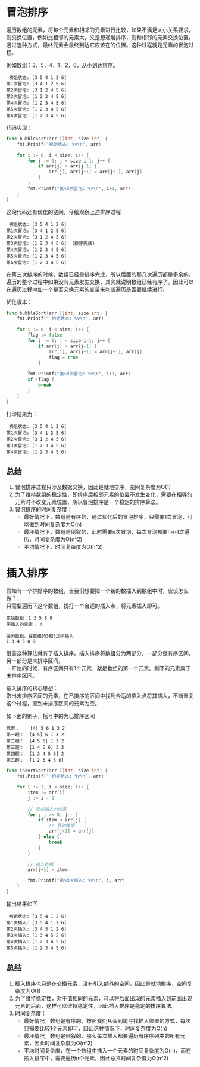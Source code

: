 # 冒泡排序
遍历数组的元素，将每个元素和相邻的元素进行比较，如果不满足大小关系要求，则交换位置，例如比相邻的元素大，又是想递增排序，则和相邻的元素交换位置。通过这种方式，最终元素会最终到达它应该在的位置。这种过程就是元素的冒泡过程。

例如数组：3，5，4，1，2，6，从小到达排序。
```
 初始状态: [3 5 4 1 2 6]
第1次冒泡: [3 4 1 2 5 6]
第2次冒泡: [3 1 2 4 5 6]
第3次冒泡: [1 2 3 4 5 6]
第4次冒泡: [1 2 3 4 5 6]
第5次冒泡: [1 2 3 4 5 6]
第6次冒泡: [1 2 3 4 5 6]
```

代码实现：
```go
func bubbleSort(arr []int, size int) {
	fmt.Printf("初始状态: %v\n", arr)

	for i := 0; i < size; i++ {
		for j := 0; j < size-i-1; j++ {
			if arr[j] > arr[j+1] {
				arr[j], arr[j+1] = arr[j+1], arr[j]
			}
		}
		fmt.Printf("第%d次冒泡: %v\n", i+1, arr)
	}
}
```

这段代码还有优化的空间，仔细观察上述排序过程
```
 初始状态: [3 5 4 1 2 6]
第1次冒泡: [3 4 1 2 5 6]
第2次冒泡: [3 1 2 4 5 6]
第3次冒泡: [1 2 3 4 5 6]  (排序完成)
第4次冒泡: [1 2 3 4 5 6]  
第5次冒泡: [1 2 3 4 5 6]
第6次冒泡: [1 2 3 4 5 6]
```
在第三次排序的时候，数组已经是排序完成，所以后面的那几次遍历都是多余的。  
遍历的整个过程中如果没有元素发生交换，其实就说明数组已经有序了。因此可以在遍历过程中加一个是否交换元素的变量来判断遍历是否要继续进行。

优化版本：
```go
func bubbleSort(arr []int, size int) {
	fmt.Printf(" 初始状态: %v\n", arr)

	for i := 0; i < size; i++ {
		flag := false
		for j := 0; j < size-i-1; j++ {
			if arr[j] > arr[j+1] {
				arr[j], arr[j+1] = arr[j+1], arr[j]
				flag = true
			}
		}
		fmt.Printf("第%d次冒泡: %v\n", i+1, arr)
		if !flag {
			break
		}
	}
}
```

打印结果为：
```
 初始状态: [3 5 4 1 2 6]
第1次冒泡: [3 4 1 2 5 6]
第2次冒泡: [3 1 2 4 5 6]
第3次冒泡: [1 2 3 4 5 6]
第4次冒泡: [1 2 3 4 5 6]
```

## 总结
1. 冒泡排序过程只涉及数据交换，因此是就地排序，空间复杂度为O(1)
2. 为了维持数组的稳定性，即排序后相邻元素的位置不发生变化，需要在相等的元素时不改变元素位置，所以冒泡排序是一个稳定的排序算法。
3. 冒泡排序的时间复杂度：
   * 最好情况下，数组是有序的，通过优化后的冒泡排序，只需要1次冒泡，可以做到时间复杂度为O(n)
   * 最坏情况下，数组是倒叙的，此时需要n次冒泡，每次冒泡都要n-i-1次遍历，时间复杂度为O(n^2)
   * 平均情况下，时间复杂度为O(n^2)

# 插入排序
假如有一个排好序的数组，当我们想要把一个新的数插入到数组中时，应该怎么做？   
只需要遍历下这个数组，找打一个合适的插入点，将元素插入即可。

```
原始数组：1 3 5 8 9
带插入的元素： 4

遍历数组，在数组的3和5之间插入
1 3 4 5 8 9
```

借鉴这种算法就有了插入排序。插入排序将数组分为两部分，一部分是有序区间，另一部分是未排序区间。   
一开始的时候，有序区间只有1个元素，就是数组的第一个元素。剩下的元素属于未排序区间。

插入排序的核心思想：  
取出未排序区间的元素，在已排序的区间中找到合适的插入点将其插入，不断重复这个过程，直到未排序区间的元素为空。

如下面的例子，括号中的为已排序区间
```
元素：    [4] 5 6 1 3 2
第一趟：  [4 5] 6 1 3 2
第二趟：  [4 5 6] 1 3 2
第三趟：  [1 4 5 6] 3 2
第四趟：  [1 3 4 5 6] 2
第五趟：  [1 2 3 4 5 6]
```

```go
func insertSort(arr []int, size int) {
	fmt.Printf(" 初始状态: %v\n", arr)

	for i := 1; i < size; i++ {
		item := arr[i]
		j := i - 1

		// 查找插入的位置
		for ; j >= 0; j-- {
			if item < arr[j] {
				// 移动数据
				arr[j+1] = arr[j]
			} else {
				break
			}
		}

		// 插入数据
		arr[j+1] = item

		fmt.Printf("第%d次插入: %v\n", i, arr)
	}
}
```

输出结果如下
```
 初始状态: [3 5 4 1 2 6]
第1次插入: [3 5 4 1 2 6]
第2次插入: [3 4 5 1 2 6]
第3次插入: [1 3 4 5 2 6]
第4次插入: [1 2 3 4 5 6]
第5次插入: [1 2 3 4 5 6]
```

## 总结
1. 插入排序也只是在交换元素，没有引入额外的空间，因此是就地排序，空间复杂度为O(1)
2. 为了维持稳定性，对于值相同的元素，可以将后面出现的元素插入到前面出现元素的后面，这样可以维持稳定性，因此插入排序是稳定的排序算法。
3. 时间复杂度：
   * 最好情况，数组是有序的，按照我们从头到尾寻找插入位置的方式，每次只需要比较1个元素即可，因此这种情况下，时间复杂度为O(n)
   * 最坏情况，数组是倒叙的，那么每次插入都要遍历有序序列中的所有元素，因此时间复杂度为O(n^2)
   * 平均时间复杂度，在一个数组中插入一个元素的时间复杂度为O(n)，而在插入排序中，需要遍历n个元素，因此总共时间复杂度为O(n^2)
